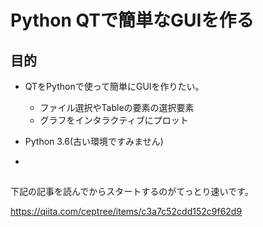 # Python QTで簡単なGUIを作る


## 目的

- QTをPythonで使って簡単にGUIを作りたい。
  - ファイル選択やTableの要素の選択要素
  - グラフをインタラクティブにプロット





- Python 3.6(古い環境ですみません)
-  


## 


下記の記事を読んでからスタートするのがてっとり速いです。

https://qiita.com/ceptree/items/c3a7c52cdd152c9f62d9


